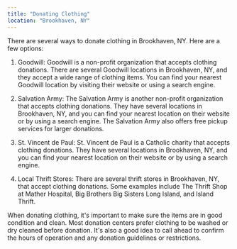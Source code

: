 ```yaml
---
title: "Donating Clothing"
location: "Brookhaven, NY"
---
```


There are several ways to donate clothing in Brookhaven, NY. Here are a few options:

1. Goodwill: Goodwill is a non-profit organization that accepts clothing donations. There are several Goodwill locations in Brookhaven, NY, and they accept a wide range of clothing items. You can find your nearest Goodwill location by visiting their website or using a search engine.

2. Salvation Army: The Salvation Army is another non-profit organization that accepts clothing donations. They have several locations in Brookhaven, NY, and you can find your nearest location on their website or by using a search engine. The Salvation Army also offers free pickup services for larger donations.

3. St. Vincent de Paul: St. Vincent de Paul is a Catholic charity that accepts clothing donations. They have several locations in Brookhaven, NY, and you can find your nearest location on their website or by using a search engine.

4. Local Thrift Stores: There are several thrift stores in Brookhaven, NY, that accept clothing donations. Some examples include The Thrift Shop at Mather Hospital, Big Brothers Big Sisters Long Island, and Island Thrift.

When donating clothing, it's important to make sure the items are in good condition and clean. Most donation centers prefer clothing to be washed or dry cleaned before donation. It's also a good idea to call ahead to confirm the hours of operation and any donation guidelines or restrictions.